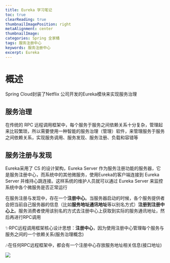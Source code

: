 ```yaml
---
title: Eureka 学习笔记
toc: true
clearReading: true
thumbnailImagePosition: right
metaAlignment: center
thumbnailImage:
categories: Spring 全家桶
tags: 服务注册中心
keywords: 服务注册中心
excerpt: Eureka
---
```

# 概述

Spring Cloud封装了Netflix 公司开发的Eureka模块来实现服务治理

## 服务治理

在传统的 RPC 远程调用框架中，每个服务于服务之间依赖关系十分复杂，管理起来比较繁琐，所以需要使用一种智能的服务治理（管理）软件，来管理服务于服务之间依赖关系，实现服务调用、服务发现、服务注册、负载和容错等

## 服务注册与发现

Eureka采用了 CS 的设计架构，Eureka Server 作为服务注册功能的服务器，它是服务注册中心，而系统中的其他微服务，使用Eureka的客户端连接到 Eureka Server 并维持心跳连接。这样系统的维护人员就可以通过 Eureka Server 来监控系统中各个微服务是否正常运行

在服务注册与发现中，存在一个**注册中心**。当服务器启动的时候，各个服务提供者会把当前自己服务器的信息（比如**服务地址通讯地址**等以别名方式）**注册到注册中心上**。服务消费者使用该别名的方式去注册中心上获取到实际的服务通讯地址，然后再进行RPC调用

:sparkles:RPC远程调用框架核心设计思想：**注册中心**，因为使用注册中心管理每个服务与服务之间的一个依赖关系(服务治理概念)

:notes:在任何RPC远程框架中，都会有一个注册中心存放服务地址相关信息(接口地址)



![](https://gitee.com/mingchaohu/blog-image/raw/master/image/3956561052b9dc3909f16f1ff26d01bb.png)

